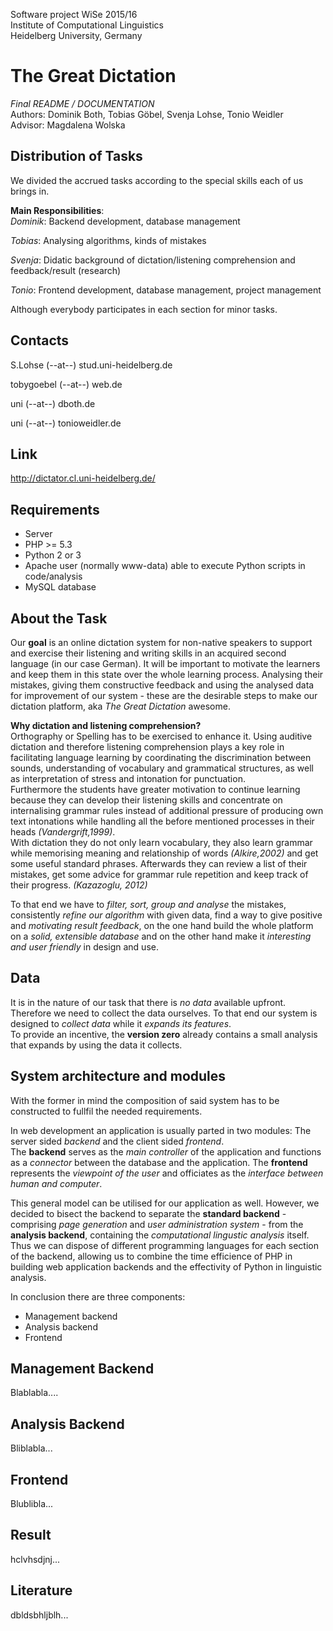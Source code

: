 Software project WiSe 2015/16  
Institute of Computational Linguistics  
Heidelberg University, Germany  

The Great Dictation
===================

*Final README / DOCUMENTATION*  
Authors: Dominik Both, Tobias Göbel, Svenja Lohse, Tonio Weidler  
Advisor: Magdalena Wolska  

Distribution of Tasks
----
We divided the accrued tasks according to the special skills each of us brings in.

**Main Responsibilities**:  
*Dominik*: Backend development, database management

*Tobias*: Analysing algorithms, kinds of mistakes  

*Svenja*: Didatic background of dictation/listening comprehension and feedback/result (research)  

*Tonio*: Frontend development, database management, project management

Although everybody participates in each section for minor tasks.

Contacts  
----

S.Lohse (--at--) stud.uni-heidelberg.de

tobygoebel (--at--) web.de

uni (--at--) dboth.de

uni (--at--) tonioweidler.de

Link
----
http://dictator.cl.uni-heidelberg.de/  

Requirements
----
- Server
- PHP >= 5.3
- Python 2 or 3
- Apache user (normally www-data) able to execute Python scripts in code/analysis
- MySQL database


About the Task
------
Our **goal** is an online dictation system for non-native speakers to support and exercise their listening and writing skills in an acquired second language (in our case German).
It will be important to motivate the learners and keep them in this state over the whole learning process.
Analysing their mistakes, giving them constructive feedback and using the analysed data for improvement of our system - these are the desirable steps to make our dictation platform, aka *The Great Dictation* awesome.

**Why dictation and listening comprehension?**  
Orthography or Spelling has to be exercised to enhance it.
Using auditive dictation and therefore listening comprehension plays a key role in facilitating language learning by coordinating the discrimination between sounds, understanding of vocabulary and grammatical structures, as well as interpretation of stress and intonation for punctuation.  
Furthermore the students have greater motivation to continue learning because they can develop their listening skills and concentrate on internalising grammar rules instead of additional pressure of producing own text intonations while handling all the before mentioned processes in their heads *(Vandergrift,1999)*.  
With dictation they do not only learn vocabulary, they also learn grammar while memorising meaning and relationship of words *(Alkire,2002)* and get some useful standard phrases. Afterwards they can review a list of their mistakes, get some advice for grammar rule repetition and keep track of their progress. *(Kazazoglu, 2012)*

To that end we have to *filter, sort, group and analyse* the mistakes, consistently *refine our algorithm* with given data, find a way to give positive and *motivating result feedback*, on the one hand build the whole platform on a *solid, extensible database* and on the other hand make it *interesting and user friendly* in design and use.  

Data
----
It is in the nature of our task that there is *no data* available upfront. Therefore we need to collect the data ourselves. To that end our system is designed to *collect data* while it *expands its features*.  
To provide an incentive, the **version zero** already contains a small analysis that expands by using the data it collects.  

System architecture and modules
----
With the former in mind the composition of said system has to be constructed to fullfil the needed requirements. 

In web development an application is usually parted in two modules: The server sided *backend* and the client sided *frontend*.  
The **backend** serves as the *main controller* of the application and functions as a *connector* between the database and the application. The **frontend** represents the *viewpoint of the user* and officiates as the *interface between human and computer*. 

This general model can be utilised for our application as well. However, we decided to bisect the backend to separate the **standard backend** - comprising *page generation* and *user administration system* - from the **analysis backend**, containing the *computational lingustic analysis* itself. Thus we can dispose of different programming languages for each section of the backend, allowing us to combine the time efficience of PHP in building web application backends and the effectivity of Python in linguistic analysis.

In conclusion there are three components:  
* Management backend
* Analysis backend
* Frontend

Management Backend
---
Blablabla....   
  
Analysis Backend
---
Bliblabla...   
  
Frontend
---
Blublibla...  
  
Result
----
hclvhsdjnj...   

Literature
----
dbldsbhljblh...  

